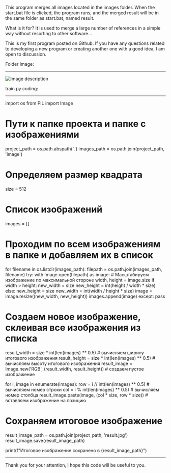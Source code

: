 This program merges all images located in the images folder. When the start.bat file is clicked, the program runs, and the merged result will be in the same folder as start.bat, named result.

What is it for? It is used to merge a large number of references in a simple way without resorting to other software...

This is my first program posted on Github. If you have any questions related to developing a new program or creating another one with a good idea, I am open to discussion.

Folder image:
________________________________________________________________________________________________

<img src="https://sun9-13.userapi.com/impg/eQeu8beo5yShHSfLnsVG5s233E47UHyZO-UyGw/WpksKjOh1y0.jpg?size=764x298&quality=96&sign=9425609c39d6b3caf9d23fcdf0b35eec&type=album" alt="Image description">

train.py coding:
____________________________________________________________________________________________

import os
from PIL import Image

# Пути к папке проекта и папке с изображениями
project_path = os.path.abspath('.')
images_path = os.path.join(project_path, 'image')

# Определяем размер квадрата
size = 512

# Список изображений
images = []

# Проходим по всем изображениям в папке и добавляем их в список
for filename in os.listdir(images_path):
    filepath = os.path.join(images_path, filename)
    try:
        with Image.open(filepath) as image:
            # Масштабируем изображение по максимальной стороне
            width, height = image.size
            if width > height:
                new_width = size
                new_height = int(height / width * size)
            else:
                new_height = size
                new_width = int(width / height * size)
            image = image.resize((new_width, new_height))
            images.append(image)
    except:
        pass

# Создаем новое изображение, склеивая все изображения из списка
result_width = size * int(len(images) ** 0.5)  # вычисляем ширину итогового изображения
result_height = size * int(len(images) ** 0.5)  # вычисляем высоту итогового изображения
result_image = Image.new('RGB', (result_width, result_height))  # создаем пустое изображение

for i, image in enumerate(images):
    row = i // int(len(images) ** 0.5)  # вычисляем номер строки
    col = i % int(len(images) ** 0.5)  # вычисляем номер столбца
    result_image.paste(image, (col * size, row * size))  # вставляем изображение на позицию

# Сохраняем итоговое изображение
result_image_path = os.path.join(project_path, 'result.jpg')
result_image.save(result_image_path)

print(f"Итоговое изображение сохранено в {result_image_path}")

____________________________________________________________________

Thank you for your attention, I hope this code will be useful to you.
